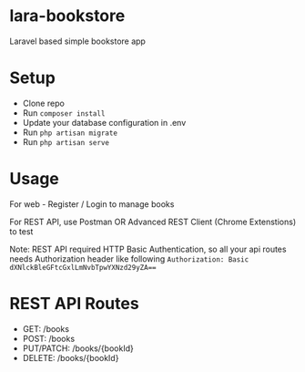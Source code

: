 # lara-bookstore
Laravel based simple bookstore app

# Setup
* Clone repo
* Run ```composer install```
* Update your database configuration in .env
* Run ```php artisan migrate```
* Run ```php artisan serve```

# Usage
For web - Register / Login to manage books

For REST API, use Postman OR Advanced REST Client (Chrome Extenstions) to test

Note: REST API required HTTP Basic Authentication, so all your api routes needs Authorization header like following
```Authorization: Basic dXNlckBleGFtcGxlLmNvbTpwYXNzd29yZA==```

# REST API Routes
- GET: /books
- POST: /books
- PUT/PATCH: /books/{bookId}
- DELETE: /books/{bookId}
